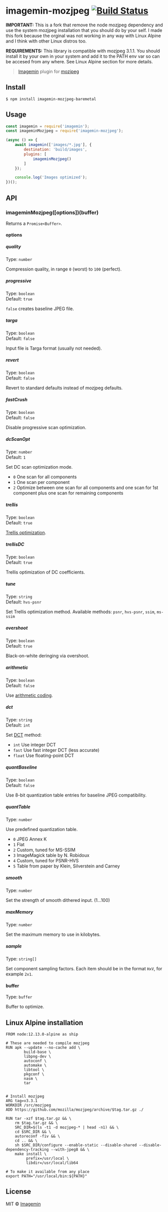 # imagemin-mozjpeg [![Build Status](https://travis-ci.org/imagemin/imagemin-mozjpeg.svg?branch=master)](https://travis-ci.org/imagemin/imagemin-mozjpeg)


**IMPORTANT:** This is a fork that remove the node mozjpeg dependency and use the system mozjpeg installation that you should do by your self. I made this fork because the orginal was not working in any way with Linux Alpine and I think with other Linux distros too. 

**REQUIREMENTS:** This library is compatible with mozjpeg 3.1.1. You should install it by your own in your system and add it to the PATH env var so can be accesed from any where. See Linux Alpine section for more details.

> [Imagemin](https://github.com/imagemin/imagemin) plugin for [mozjpeg](https://github.com/mozilla/mozjpeg)


## Install

```
$ npm install imagemin-mozjpeg-baremetal
```


## Usage

```js
const imagemin = require('imagemin');
const imageminMozjpeg = require('imagemin-mozjpeg');

(async () => {
	await imagemin(['images/*.jpg'], {
		destination: 'build/images',
		plugins: [
			imageminMozjpeg()
		]
	});

	console.log('Images optimized');
})();
```


## API

### imageminMozjpeg([options])(buffer)

Returns a `Promise<Buffer>`.

#### options

##### quality

Type: `number`

Compression quality, in range `0` (worst) to `100` (perfect).

##### progressive

Type: `boolean`<br>
Default: `true`

`false` creates baseline JPEG file.

##### targa

Type: `boolean`<br>
Default: `false`

Input file is Targa format (usually not needed).

##### revert

Type: `boolean`<br>
Default: `false`

Revert to standard defaults instead of mozjpeg defaults.

##### fastCrush

Type: `boolean`<br>
Default: `false`

Disable progressive scan optimization.

##### dcScanOpt

Type: `number`<br>
Default: `1`

Set DC scan optimization mode.

- `0` One scan for all components
- `1` One scan per component
- `2` Optimize between one scan for all components and one scan for 1st component plus one scan for remaining components

##### trellis

Type: `boolean`<br>
Default: `true`

[Trellis optimization](https://en.wikipedia.org/wiki/Trellis_quantization).

##### trellisDC

Type: `boolean`<br>
Default: `true`

Trellis optimization of DC coefficients.

##### tune

Type: `string`<br>
Default: `hvs-psnr`

Set Trellis optimization method. Available methods: `psnr`, `hvs-psnr`, `ssim`, `ms-ssim`

##### overshoot

Type: `boolean`<br>
Default: `true`

Black-on-white deringing via overshoot.

##### arithmetic

Type: `boolean`<br>
Default: `false`

Use [arithmetic coding](https://en.wikipedia.org/wiki/Arithmetic_coding).

##### dct

Type: `string`<br>
Default: `int`

Set [DCT](https://en.wikipedia.org/wiki/Discrete_cosine_transform) method:

- `int` Use integer DCT
- `fast` Use fast integer DCT (less accurate)
- `float` Use floating-point DCT

##### quantBaseline

Type: `boolean`<br>
Default: `false`

Use 8-bit quantization table entries for baseline JPEG compatibility.

##### quantTable

Type: `number`

Use predefined quantization table.

- `0` JPEG Annex K
- `1` Flat
- `2` Custom, tuned for MS-SSIM
- `3` ImageMagick table by N. Robidoux
- `4` Custom, tuned for PSNR-HVS
- `5` Table from paper by Klein, Silverstein and Carney

##### smooth

Type: `number`

Set the strength of smooth dithered input. (1...100)

##### maxMemory

Type: `number`

Set the maximum memory to use in kilobytes.

##### sample

Type: `string[]`

Set component sampling factors. Each item should be in the format `HxV`, for example `2x1`.

#### buffer

Type: `buffer`

Buffer to optimize.

## Linux Alpine installation

```
FROM node:12.13.0-alpine as ship

# These are needed to compile mozjpeg
RUN apk --update --no-cache add \
		build-base \
		libpng-dev \
		autoconf \
		automake \
		libtool \
		pkgconf \
		nasm \
		tar


# Install mozjpeg
ARG tag=v3.3.1
WORKDIR /src/mozjpeg
ADD https://github.com/mozilla/mozjpeg/archive/$tag.tar.gz ./

RUN tar -xzf $tag.tar.gz && \
    rm $tag.tar.gz && \
    SRC_DIR=$(ls -t1 -d mozjpeg-* | head -n1) && \
    cd $SRC_DIR && \
    autoreconf -fiv && \
    cd .. && \
    sh $SRC_DIR/configure --enable-static --disable-shared --disable-dependency-tracking --with-jpeg8 && \
    make install \
         prefix=/usr/local \
         libdir=/usr/local/lib64

# To make it available from any place 
export PATH="/usr/local/bin:${PATH}"
```


## License

MIT © [Imagemin](https://github.com/imagemin)
